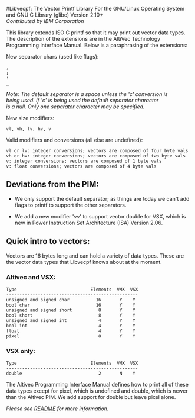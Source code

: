 #Libvecpf: The Vector Printf Library
For the GNU/Linux Operating System and GNU C Library (glibc) Version 2.10+  
_Contributed by IBM Corporation_

This library extends ISO C printf so that it may print out vector data types.  The description of the extensions are in the AltiVec Technology Programming Interface Manual.  Below is a paraphrasing of the extensions:

New separator chars (used like flags):

```
,
;
:
_
```

_Note: The default separator is a space unless the 'c' conversion is  
being used.  If 'c' is being used the default separator character  
is a null.  Only one separator character may be specified._  

New size modifiers:

```
vl, vh, lv, hv, v
```

Valid modifiers and conversions (all else are undefined):

```
vl or lv: integer conversions; vectors are composed of four byte vals
vh or hv: integer conversions; vectors are composed of two byte vals
v: integer conversions; vectors are composed of 1 byte vals
v: float conversions; vectors are composed of 4 byte vals
```

## Deviations from the PIM:

 * We only support the default separator; as things are today we can't add flags to printf to support the other separators.

 * We add a new modifier 'vv' to support vector double for VSX, which is new in Power Instruction Set Architecture (ISA) Version 2.06.

## Quick intro to vectors:

Vectors are 16 bytes long and can hold a variety of data types.  These
are the vector data types that Libvecpf knows about at the moment.

### Altivec and VSX:
 
```
Type                            Elements  VMX  VSX
--------------------------------------------------
unsigned and signed char          16       Y    Y
bool char                         16       Y    Y
unsigned and signed short          8       Y    Y
bool short                         8       Y    Y
unsigned and signed int            4       Y    Y
bool int                           4       Y    Y
float                              4       Y    Y
pixel                              8       Y    Y
```

### VSX only:

```
Type                            Elements  VMX  VSX
--------------------------------------------------
double                             2       N    Y
```

The Altivec Programming Interface Manual defines how to print all of these data types except for pixel, which is undefined and double, which is newer than the Altivec PIM.  We add support for double but leave pixel alone.

_Please see [README](https://raw.github.com/Libvecpf/libvecpf/master/README "README") for more information._
